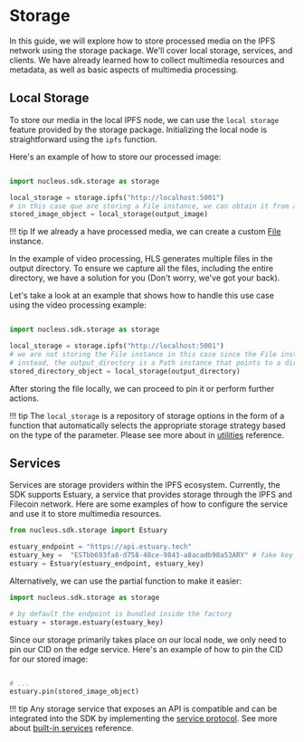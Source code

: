 # Storage

In this guide, we will explore how to store processed media on the IPFS network using the storage package. We'll cover local storage, services, and clients. We have already learned how to collect multimedia resources and metadata, as well as basic aspects of multimedia processing.

## Local Storage

To store our media in the local IPFS node, we can use the `local storage` feature provided by the storage package. Initializing the local node is straightforward using the `ipfs` function.

Here's an example of how to store our processed image:

```python

import nucleus.sdk.storage as storage

local_storage = storage.ipfs("http://localhost:5001")
# in this case que are storing a File instance, we can obtain it from a processing output.
stored_image_object = local_storage(output_image) 

```

!!! tip
    If we already a have processed media, we can create a custom [File](../reference/processing/types.md) instance.

In the example of video processing, HLS generates multiple files in the output directory. To ensure we capture all the files, including the entire directory, we have a solution for you (Don't worry, we've got your back).

Let's take a look at an example that shows how to handle this use case using the video processing example:

```python

import nucleus.sdk.storage as storage

local_storage = storage.ipfs("http://localhost:5001")
# we are not storing the File instance in this case since the File instance refers to the "index.m3u8" file only.
# instead, the output_directory is a Path instance that points to a directory containing the HLS files.
stored_directory_object = local_storage(output_directory) 

```

After storing the file locally, we can proceed to pin it or perform further actions.

!!! tip
    The `local_storage` is a repository of storage options in the form of a function that automatically selects the appropriate storage strategy based on the type of the parameter. Please see more about in [utilities](../reference/storage/utilities.md) reference.

## Services

Services are storage providers within the IPFS ecosystem. Currently, the SDK supports Estuary, a service that provides storage through the IPFS and Filecoin network. Here are some examples of how to configure the service and use it to store multimedia resources.

```python
from nucleus.sdk.storage import Estuary

estuary_endpoint = "https://api.estuary.tech"
estuary_key =  "ESTbb693fa8-d758-48ce-9843-a8acadb98a53ARY" # fake key
estuary = Estuary(estuary_endpoint, estuary_key)

```

Alternatively, we can use the partial function to make it easier:

```python
import nucleus.sdk.storage as storage

# by default the endpoint is bundled inside the factory
estuary = storage.estuary(estuary_key)

```

Since our storage primarily takes place on our local node, we only need to pin our CID on the edge service.
Here's an example of how to pin the CID for our stored image:

```python

# ...
estuary.pin(stored_image_object)

```

!!! tip
    Any storage service that exposes an API is compatible and can be integrated into the SDK by implementing the [service protocol](../reference/storage/types.md). See more about [built-in services](../reference/storage/services.md) reference.
